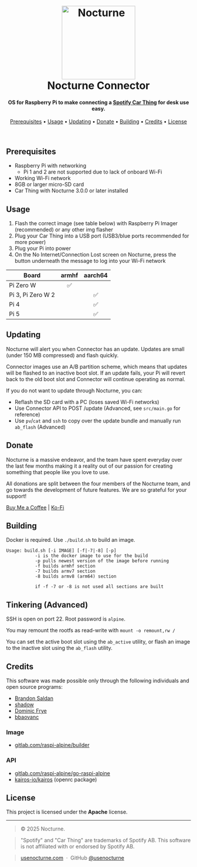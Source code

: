 <h1 align="center">
  <br>
  <a href="http://www.amitmerchant.com/electron-markdownify"><img src="https://usenocturne.com/images/logo.png" alt="Nocturne" width="200"></a>
  <br>
  Nocturne Connector
  <br>
</h1>

<h4 align="center">OS for Raspberry Pi to make connecting a <a href="https://carthing.spotify.com/" target="_blank">Spotify Car Thing</a> for desk use easy.</h4>

<p align="center">
  <a href="#prerequisites">Prerequisites</a> •
  <a href="#usage">Usage</a> •
  <a href="#updating">Updating</a> •
  <a href="#donate">Donate</a> •
  <a href="#building">Building</a> •
  <a href="#credits">Credits</a> •
  <a href="#license">License</a>
</p>

<br>

## Prerequisites

- Raspberry Pi with networking
  - Pi 1 and 2 are not supported due to lack of onboard Wi-Fi
- Working Wi-Fi network
- 8GB or larger micro-SD card
- Car Thing with Nocturne 3.0.0 or later installed

## Usage

1. Flash the correct image (see table below) with Raspberry Pi Imager (recommended) or any other img flasher
2. Plug your Car Thing into a USB port (USB3/blue ports recommended for more power)
3. Plug your Pi into power
4. On the No Internet/Connection Lost screen on Nocturne, press the button underneath the message to log into your Wi-Fi network

| Board             | armhf | aarch64 |
| ----------------- | :---: | :-----: |
| Pi Zero W         |   ✅   |         |
| Pi 3, Pi Zero W 2 |       |    ✅    |
| Pi 4              |       |    ✅    |
| Pi 5              |       |    ✅    |


## Updating

Nocturne will alert you when Connector has an update. Updates are small (under 150 MB compressed) and flash quickly.

Connector images use an A/B partition scheme, which means that updates will be flashed to an inactive boot slot. If an update fails, your Pi will revert back to the old boot slot and Connector will continue operating as normal.

If you do not want to update through Nocturne, you can:

- Reflash the SD card with a PC (loses saved Wi-Fi networks)
- Use Connector API to POST /update (Advanced, see `src/main.go` for reference)
- Use `pv`/`cat` and `ssh` to copy over the update bundle and manually run `ab_flash` (Advanced)

## Donate

Nocturne is a massive endeavor, and the team have spent everyday over the last few months making it a reality out of our passion for creating something that people like you love to use.

All donations are split between the four members of the Nocturne team, and go towards the development of future features. We are so grateful for your support!

[Buy Me a Coffee](https://buymeacoffee.com/brandonsaldan) | [Ko-Fi](https://ko-fi.com/brandonsaldan)

## Building

Docker is required. Use `./build.sh` to build an image.

```
Usage: build.sh [-i IMAGE] [-f|-7|-8] [-p]
           -i is the docker image to use for the build
           -p pulls newest version of the image before running
           -f builds armhf section
           -7 builds armv7 section
           -8 builds armv8 (arm64) section

           if -f -7 or -8 is not used all sections are built
```

## Tinkering (Advanced)

SSH is open on port 22. Root password is `alpine`.

You may remount the rootfs as read-write with `mount -o remount,rw /`

You can set the active boot slot using the `ab_active` utility, or flash an image to the inactive slot using the `ab_flash` utility.

## Credits

This software was made possible only through the following individuals and open source programs:

- [Brandon Saldan](https://github.com/brandonsaldan)
- [shadow](https://github.com/68p)
- [Dominic Frye](https://github.com/itsnebulalol)
- [bbaovanc](https://github.com/bbaovanc)

### Image

- [gitlab.com/raspi-alpine/builder](https://gitlab.com/raspi-alpine/builder)

### API

- [gitlab.com/raspi-alpine/go-raspi-alpine](https://gitlab.com/raspi-alpine/go-raspi-alpine)
- [kairos-io/kairos](https://github.com/kairos-io/kairos/blob/v1.6.0/pkg/machine/openrc/unit.go) (openrc package)

## License

This project is licensed under the **Apache** license.

---

> © 2025 Nocturne.

> "Spotify" and "Car Thing" are trademarks of Spotify AB. This software is not affiliated with or endorsed by Spotify AB.

> [usenocturne.com](https://usenocturne.com) &nbsp;&middot;&nbsp;
> GitHub [@usenocturne](https://github.com/usenocturne)
